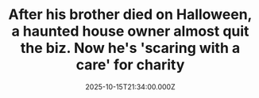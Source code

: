 ---
title: "After his brother died on Halloween, a haunted house owner almost quit the biz. Now he's 'scaring with a care' for charity"
date: 2025-10-15T21:34:00.000Z
category: Human Kindness
externalLink: "https://www.goodgoodgood.co/articles/halloween-haunted-house-operation-santa"
image: ""
excerpt: "Cam and Cayden Bullock are honoring their late brother by running a haunted house in their hometown.…"
---